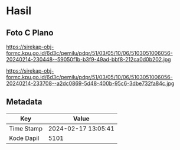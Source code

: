 # Hasil

## Foto C Plano

https://sirekap-obj-formc.kpu.go.id/6d3c/pemilu/pdpr/51/03/05/10/06/5103051006056-20240214-230448--59050f1b-b3f9-49ad-bbf8-212ca0d0b202.jpg

https://sirekap-obj-formc.kpu.go.id/6d3c/pemilu/pdpr/51/03/05/10/06/5103051006056-20240214-233708--a2dc0869-5d48-400b-95c6-3dbe732fa84c.jpg


## Metadata

| Key        | Value               |
| ---------- | ------------------- |
| Time Stamp | 2024-02-17 13:05:41 |
| Kode Dapil | 5101                |



